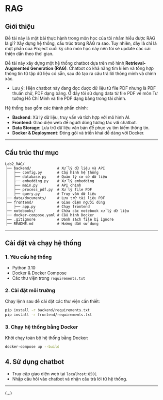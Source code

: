 # RAG 

## Giới thiệu
Đề tài này là một bài thực hành trong môn học của tôi nhằm hiểu được RAG là gì? Xây dựng hệ thống, cấu trúc trong RAG ra sao. Tuy nhiên, đây là chỉ là một phần của Project cuối kỳ cho môn học này nên tôi sẽ update các cải thiện dần theo thời gian.

Đề tài này xây dựng một hệ thống chatbot dựa trên mô hình **Retrieval-Augmented Generation (RAG)**. Chatbot có khả năng tìm kiếm và tổng hợp thông tin từ tập dữ liệu có sẵn, sau đó tạo ra câu trả lời thông minh và chính xác.

- Lưu ý: Hiện chatbot này đang đọc được dữ liệu từ file PDF nhưng là PDF thuần chữ, PDF dạng bảng. Ở đây tôi sử dụng data từ file PDF về môn Tư tưởng Hồ Chí Minh và file PDF dạng bảng trong tài chính.

Hệ thống bao gồm các thành phần chính:
- **Backend**: Xử lý dữ liệu, truy vấn và tích hợp với mô hình AI.
- **Frontend**: Giao diện web để người dùng tương tác với chatbot.
- **Data Storage**: Lưu trữ dữ liệu văn bản để phục vụ tìm kiếm thông tin.
- **Docker & Deployment**: Đóng gói và triển khai dễ dàng với Docker.

---

## Cấu trúc thư mục
```
Lab2_RAG/
│── backend/            # Xử lý dữ liệu và API
│   ├── config.py       # Cấu hình hệ thống
│   ├── database.py     # Quản lý cơ sở dữ liệu
│   ├── embedding.py    # Xử lý embedding
│   ├── main.py         # API chính
│   ├── process_pdf.py  # Xử lý file PDF
│   ├── query.py        # Truy vấn dữ liệu
│── data/documents/     # Lưu trữ tài liệu PDF
│── frontend/           # Giao diện người dùng
│   ├── app.py          # Chạy frontend
│── notebooks/          # Chứa các notebook xử lý dữ liệu
│── docker-compose.yaml # Cấu hình Docker
│── .gitignore          # Danh sách file bị ignore
│── README.md           # Hướng dẫn sử dụng
```

---

## Cài đặt và chạy hệ thống
### 1. Yêu cầu hệ thống
- Python 3.10
- Docker & Docker Compose
- Các thư viện trong `requirements.txt`

### 2. Cài đặt môi trường
Chạy lệnh sau để cài đặt các thư viện cần thiết:
```sh
pip install -r backend/requirements.txt
pip install -r frontend/requirements.txt
```

### 3. Chạy hệ thống bằng Docker
Khởi chạy toàn bộ hệ thống bằng Docker:
```sh
docker-compose up --build
```

## 4. Sử dụng chatbot
- Truy cập giao diện web tại `localhost:8501`
- Nhập câu hỏi vào chatbot và nhận câu trả lời từ hệ thống.
---

(...)


